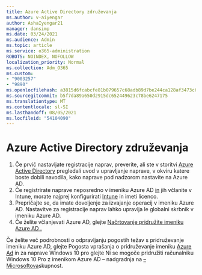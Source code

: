 ```yaml
---
title: Azure Active Directory združevanja
ms.author: v-aiyengar
author: AshaIyengar21
manager: dansimp
ms.date: 03/24/2021
ms.audience: Admin
ms.topic: article
ms.service: o365-administration
ROBOTS: NOINDEX, NOFOLLOW
localization_priority: Normal
ms.collection: Adm_O365
ms.custom:
- "9003257"
- "9890"
ms.openlocfilehash: a3815d6fcabcfe81b079657c68adb89d7be244ca128af3473c6b22c1a4f7c833
ms.sourcegitcommit: b5f7da89a650d2915dc652449623c78be6247175
ms.translationtype: MT
ms.contentlocale: sl-SI
ms.lasthandoff: 08/05/2021
ms.locfileid: "54104090"
---
```

# <a name="azure-active-directory-join"></a>Azure Active Directory združevanja

1. Če prvič nastavljate registracije naprav, preverite, ali ste v storitvi [Azure Active Directory](/azure/active-directory/devices/overview) pregledali uvod v upravljanje naprave, v okviru katere boste dobili navodila, kako naprave pod nadzorom nastavite na Azure AD. 
1. Če registrirate naprave neposredno v imeniku Azure AD [in](/mem/intune/fundamentals/licenses-assign) jih včlanite v Intune, morate najprej konfigurirati [Intune](/mem/intune/enrollment/device-enrollment) in imeti licenco.
1. Prepričajte se, da imate dovoljenje za izvajanje operacij v imeniku Azure AD. Nastavitve za registracije naprav lahko upravlja le globalni skrbnik v imeniku Azure AD.
1. Če želite včlanjevati Azure AD, glejte [Načrtovanje pridružite imeniku Azure AD .](/azure/active-directory/devices/azureadjoin-plan)

Če želite več podrobnosti o odpravljanju pogostih težav s pridruževanje imeniku Azure AD, glejte Pogosta vprašanja o pridruževanje imeniku [Azure Ad](/azure/active-directory/devices/faq) in za naprave Windows 10 pro glejte Ni se mogoče pridružiti računalniku Windows 10 Pro z imenikom Azure AD – nadgradnja na [– Microsoftova](https://answers.microsoft.com/en-us/msoffice/forum/msoffice_install-mso_win10-mso_365hp/unable-to-join-windows-10-pro-machine-to-azure-ad/abb1ca7d-b317-45ec-a628-e1c10eae2900)skupnost.
